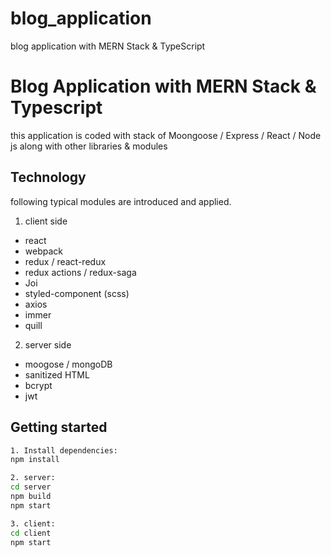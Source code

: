 # blog_application
blog application with MERN Stack &amp; TypeScript

# Blog Application with MERN Stack & Typescript
this application is coded with stack of Moongoose / Express / React / Node js along with other libraries & modules

## Technology
following typical modules are introduced and applied.

1. client side
- react
- webpack
- redux / react-redux
- redux actions / redux-saga
- Joi
- styled-component (scss)
- axios
- immer
- quill

2. server side
- moogose / mongoDB
- sanitized HTML
- bcrypt
- jwt

## Getting started

```bash
1. Install dependencies:
npm install

2. server:
cd server
npm build
npm start

3. client:
cd client
npm start
```
